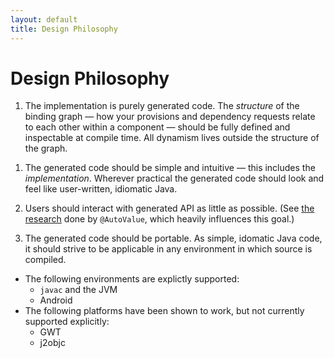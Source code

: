 ```yaml
---
layout: default
title: Design Philosophy
---
```



# Design Philosophy

1.  The implementation is purely generated code. The *structure* of the binding
graph — how your provisions and dependency requests relate to each other within
a component — should be fully defined and inspectable at compile time. All
dynamism lives outside the structure of the graph.

<!-- TODO(gak): elaborate on why this is a virtue. -->

1.  The generated code should be simple and intuitive — this includes the
_implementation_.  Wherever practical the generated code should look and feel
like user-written, idiomatic Java.

1.  Users should interact with generated API as little as possible.  (See
[the research][auto-value-generate-api] done by `@AutoValue`, which heavily
influences this goal.)

1. The generated code should be portable. As simple, idomatic Java code, it
should strive to be applicable in any environment in which source is compiled.

  * The following environments are explictly supported:
      * `javac` and the JVM
      * Android
  * The following platforms have been shown to work, but not currently supported
  explicitly:
      * GWT
      * j2objc

[auto-value-generate-api]: https://docs.google.com/document/d/18lJIcrcyv6WFPo-yt6PmlaHbcEswOEEiHmJ4UarYoCE/edit
